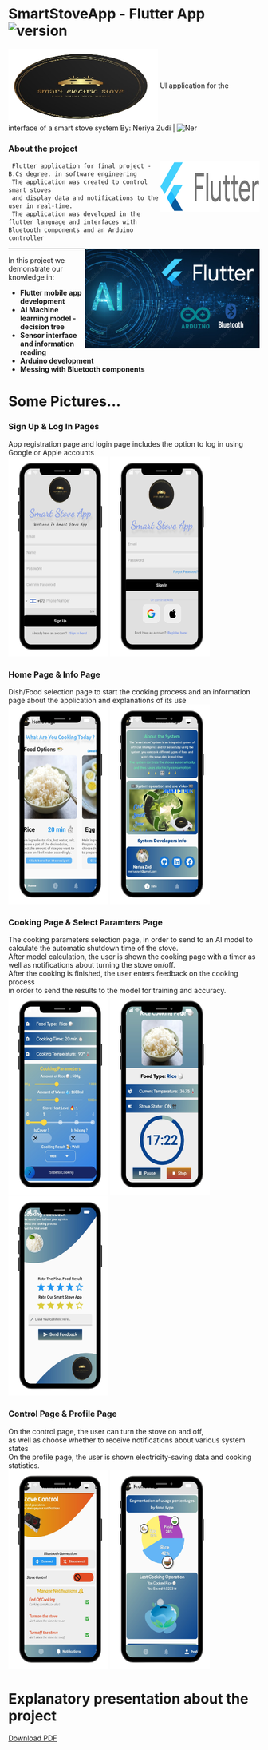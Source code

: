 # SmartStoveApp - Flutter App <img src="https://img.shields.io/badge/version-1.0-yellowgreen" alt="version" >
<img src="https://github.com/NeriyaZudi/SmartStoveApp/blob/b1fe7c30ac6d92a7196e18363481de4f9c6865df/assets/images/app_logo.png" align="center"
     alt="cover" width="300" height="150">
UI application for the interface of a smart stove system
By: Neriya Zudi | <img src="https://img.shields.io/badge/Neriya-Flutter Delevoper-blue" alt="Ner" > 
<h3> About the project </h3>
   <img src="https://github.com/NeriyaZudi/SmartStoveApp/blob/283dec5f14cef933e36b48250803dcaf97a495a9/assets/images/flutter-logo.png" align="right"
     alt="SF logo" width="200" height="100">
     
     Flutter application for final project - B.Cs degree. in software engineering
     The application was created to control smart stoves 
     and display data and notifications to the user in real-time.
     The application was developed in the flutter language and interfaces with Bluetooth components and an Arduino controller
     
 <img src="https://github.com/NeriyaZudi/SmartStoveApp/blob/10369dbb84bdca3ae6f494c681264cdba1c38e71/assets/images/main-image.png" align="right"
     alt="main logo" width="350" height="200">
  <hr>
  
In this project we demonstrate our knowledge in:
   * **Flutter mobile app development**
   * **AI Machine learning model - decision tree**
   * **Sensor interface and information reading**
   * **Arduino development**
   * **Messing with Bluetooth components**
  # Some Pictures...
<h3> Sign Up & Log In Pages </h3>
App registration page and login page includes the option to log in using Google or Apple accounts<br>
    <div>
        <span style="display:inline-block;">
            <img src="https://github.com/NeriyaZudi/SmartStoveApp/blob/25c322abc10b22cd2731829275ee1720a701eea4/assets/images/%D7%94%D7%A8%D7%A9%D7%9E%D7%94.png" 
                 alt="signup" width="200" height="400">
        </span>
        <span style="display:inline-block;">
            <img src="https://github.com/NeriyaZudi/SmartStoveApp/blob/25c322abc10b22cd2731829275ee1720a701eea4/assets/images/%D7%94%D7%97%D7%91%D7%A8%D7%95%D7%AA.png" 
                 alt="login" width="200" height="400">
        </span>
    </div>
     <h3> Home Page & Info Page </h3>
 Dish/Food selection page to start the cooking process and an information page about the application and explanations of its use<br>
    <div>
        <span style="display:inline-block;">
            <img src="https://github.com/NeriyaZudi/SmartStoveApp/blob/fac98ce879c9607b3575059e9523cfba453d6156/assets/images/%D7%91%D7%99%D7%AA.png" 
                 alt="home" width="200" height="400">
        </span>
        <span style="display:inline-block;">
            <img src="https://github.com/NeriyaZudi/SmartStoveApp/blob/fac98ce879c9607b3575059e9523cfba453d6156/assets/%D7%9E%D7%99%D7%93%D7%A2.png" 
                 alt="info" width="200" height="400">
        </span>
    </div>
         <h3> Cooking Page & Select Paramters Page </h3>
 The cooking parameters selection page, in order to send to an AI model to calculate the automatic shutdown time of the stove.<br>
 After model calculation, the user is shown the cooking page with a timer as well as notifications about turning the stove on/off.<br>
 After the cooking is finished, the user enters feedback on the cooking process<br> in order to send the results to the model for training and accuracy.<br>
    <div>
        <span style="display:inline-block;">
            <img src="https://github.com/NeriyaZudi/SmartStoveApp/blob/f7fd36f6317554292780fd1ae7f31363c0799d7d/assets/images/%D7%A4%D7%A8%D7%9E%D7%98%D7%A8%D7%99%D7%9D.png" 
                 alt="parms" width="200" height="400">
        </span>
        <span style="display:inline-block;">
            <img src="https://github.com/NeriyaZudi/SmartStoveApp/blob/f7fd36f6317554292780fd1ae7f31363c0799d7d/assets/images/%D7%9E%D7%A1%D7%9A%20%D7%91%D7%99%D7%A9%D7%95%D7%9C.png" 
                 alt="cook" width="200" height="400">
        </span>
          <span style="display:inline-block;">
            <img src="https://github.com/NeriyaZudi/SmartStoveApp/blob/67805c06419ae5b26877b4dfdca887c0aeb0f9d0/assets/images/%D7%A4%D7%99%D7%93%D7%91%D7%A7.png" 
                 alt="feedback" width="200" height="400">
        </span>
    </div>
             <h3> Control Page & Profile Page </h3>
 On the control page, the user can turn the stove on and off,<br> as well as choose whether to receive notifications about various system states<br>
On the profile page, the user is shown electricity-saving data and cooking statistics.<br>
    <div>
        <span style="display:inline-block;">
            <img src="https://github.com/NeriyaZudi/SmartStoveApp/blob/67805c06419ae5b26877b4dfdca887c0aeb0f9d0/assets/images/%D7%A9%D7%9C%D7%99%D7%98%D7%94.png" 
                 alt="control" width="200" height="400">
        </span>
        <span style="display:inline-block;">
            <img src="https://github.com/NeriyaZudi/SmartStoveApp/blob/67805c06419ae5b26877b4dfdca887c0aeb0f9d0/assets/images/%D7%A4%D7%A8%D7%95%D7%A4%D7%99%D7%9C.png" 
                 alt="profile" width="200" height="400">
        </span>
    </div>
     <h1> Explanatory presentation about the project </h1>
     <div>
        <a href="https://github.com/NeriyaZudi/SmartStoveApp/blob/63a93c1109298a8bbada129fe07d731f1251b55b/assets/Smart%20Stove%20Final.pptx.pdf" download>Download PDF</a>
    </div>

